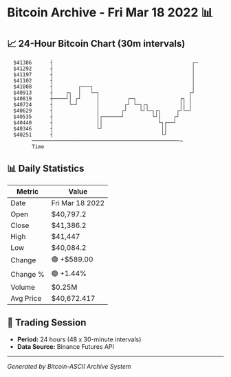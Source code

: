 # Bitcoin Archive - Fri Mar 18 2022 📊

## 📈 24-Hour Bitcoin Chart (30m intervals)

```
  $41386      ┤                                             ┌─ 
  $41292      ┤                                             │  
  $41197      ┤                                             │  
  $41102      ┤                                             │  
  $41008      ┤        ┌───┐                                │  
  $40913      ┤    ┌┐  │   └─┐                             ┌┘  
  $40819      ┼────┘│ ┌┘     │         ┌─┐              ┌┐ │   
  $40724      ┤     └─┘      │        ┌┘ └─┐┌┐          ││ │   
  $40629      ┤              │       ┌┘    └┘└─┐┌┐     ┌┘└─┘   
  $40535      ┤              │┌──────┘         └┘│    ┌┘       
  $40440      ┤              ││                  └┐┌──┘        
  $40346      ┤              └┘                   ││           
  $40251      ┤                                   └┘           
        ────────────────────────────────────────────────→
        Time
```

## 📊 Daily Statistics

| Metric | Value |
|--------|-------|
| Date | Fri Mar 18 2022 |
| Open | $40,797.2 |
| Close | $41,386.2 |
| High | $41,447 |
| Low | $40,084.2 |
| Change | 🟢 +$589.00 |
| Change % | 🟢 +1.44% |
| Volume | $0.25M |
| Avg Price | $40,672.417 |

## 📅 Trading Session

- **Period:** 24 hours (48 x 30-minute intervals)
- **Data Source:** Binance Futures API

---
*Generated by Bitcoin-ASCII Archive System*
